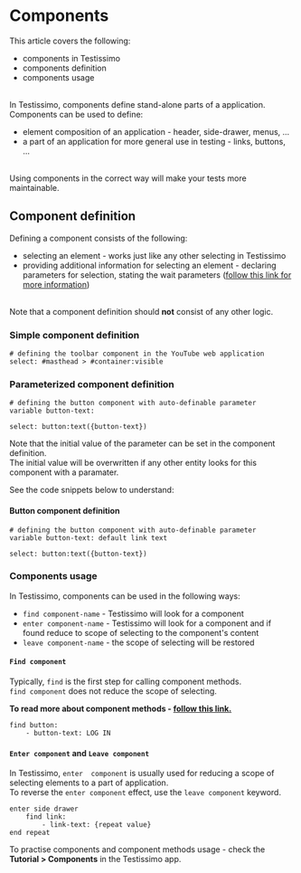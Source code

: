 # Components

This article covers the following:
- components in Testissimo
- components definition 
- components usage

<br>In Testissimo, components define stand-alone parts of a application.<br>
Components can be used to define:
- element composition of an application - header, side-drawer, menus, ...
- a part of an application for more general use in testing - links, buttons, ...

<br>Using components in the correct way will make your tests more maintainable.  

## Component definition
Defining a component consists of the following:
- selecting an element - works just like any other selecting in Testissimo
- providing additional information for selecting an element - declaring parameters for selection, stating the wait parameters ([follow this link for more information](#/documentation/articles/concept-of-writting-tests/actions))

<br>Note that a component definition should **not** consist of any other logic. 
  
### Simple component definition
```
# defining the toolbar component in the YouTube web application
select: #masthead > #container:visible
```
### Parameterized component definition
```
# defining the button component with auto-definable parameter
variable button-text: 

select: button:text({button-text})
```
Note that the initial value of the parameter can be set in the component definition.<br>
The initial value will be overwritten if any other entity looks for this component with a paramater.<br>

See the code snippets below to understand:
#### Button component definition
```
# defining the button component with auto-definable parameter
variable button-text: default link text

select: button:text({button-text})
```
### Components usage
In Testissimo, components can be used in the following ways:
- ```find component-name``` - Testissimo will look for a component 
- ```enter component-name``` - Testissimo will look for a component and if found reduce to scope of selecting to the component's content 
- ```leave component-name``` - the scope of selecting will be restored

#### ```Find component```
Typically, ```find``` is the first step for calling component methods.<br>
```find component``` does not reduce the scope of selecting. 

**To read more about component methods - [follow this link.](#/documentation/articles/methods)**

```
find button: 
    - button-text: LOG IN
```
#### ```Enter component``` and ```Leave component```
In Testissimo, ```enter  component``` is usually used for reducing a scope of selecting elements to a part of application.<br>
To reverse the ```enter component``` effect, use the ```leave component``` keyword.

```
enter side drawer
    find link: 
        - link-text: {repeat value}
end repeat
```
To practise components and component methods usage - check the **Tutorial > Components** in the Testissimo app.